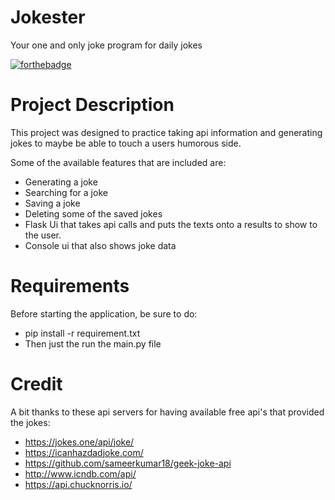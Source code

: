 # Jokester
Your one and only joke program for daily jokes

[![forthebadge](http://forthebadge.com/images/badges/made-with-python.svg)](http://forthebadge.com)

# Project Description
This project was designed to practice taking api information and generating jokes to maybe be able to touch a users humorous side. 

Some of the available features that are included are:
- Generating a joke
- Searching for a joke
- Saving a joke
- Deleting some of the saved jokes
- Flask Ui that takes api calls and puts the texts onto a results to show to the user.
- Console ui that also shows joke data

# Requirements
Before starting the application, be sure to do:
- pip install -r requirement.txt
- Then just the run the main.py file

# Credit
A bit thanks to these api servers for having available free api's that provided the jokes:
- https://jokes.one/api/joke/
- https://icanhazdadjoke.com/
- https://github.com/sameerkumar18/geek-joke-api
- http://www.icndb.com/api/
- https://api.chucknorris.io/
